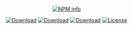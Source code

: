 <div align="center">
<p>
   <a href="https://nodei.co/npm/mzrdjs/"><img src="https://nodei.co/npm/mzrdjs.png?downloads=true&stars=true" alt="NPM info" /></a>
 </p>
<p>
    <a href="https://www.npmjs.com/package/@spany/atlas.js"><img src="https://img.shields.io/npm/dt/atlas.js.svg?style=flat-square" alt="Download" /></a>
    <a href="https://www.npmjs.com/package/@spany/atlas.js"><img src="https://img.shields.io/npm/dw/atlas.js.svg?style=flat-square" alt="Download" /></a>
    <a href="https://www.npmjs.com/package/@spany/atlas.js"><img src="https://img.shields.io/npm/dm/atlas.js.svg?style=flat-square" alt="Download" /></a>
    <a href="https://www.npmjs.com/package/@spany/atlas.js"><img src="https://img.shields.io/npm/l/atlas.js.svg?style=flat-square" alt="License" /></a>
 </p>
</div>
